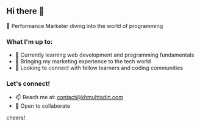 ## Hi there 👋

🚀 Performance Marketer diving into the world of programming

### What I'm up to:
- 🌱 Currently learning web development and programming fundamentals
- 💼 Bringing my marketing experience to the tech world
- 🤝 Looking to connect with fellow learners and coding communities

### Let's connect!
- 📫 Reach me at: contact@khmuhtadin.com
- 🌟 Open to collaborate

cheers!
